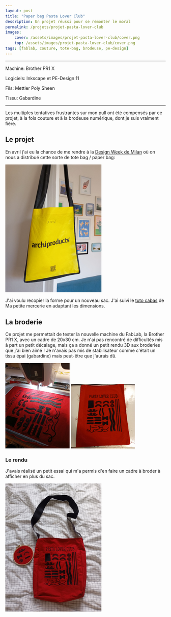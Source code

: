 ```yaml
---
layout: post
title: "Paper bag Pasta Lover Club"
description: Un projet réussi pour se remonter le moral
permalink: /projets/projet-pasta-lover-club
images:
    cover: /assets/images/projet-pasta-lover-club/cover.png 
    top: /assets/images/projet-pasta-lover-club/cover.png 
tags: [fablab, couture, tote-bag, brodeuse, pe-design]
---
```


<hr/>

Machine: Brother PR1 X

Logiciels: Inkscape et PE-Design 11

Fils: Mettler Poly Sheen

Tissu: Gabardine

<hr/>

Les multiples tentatives frustrantes sur mon pull ont été compensés par ce projet, à la fois couture et à la brodeuse numérique, dont je suis vraiment fière.

## Le projet

En avril j'ai eu la chance de me rendre à la [Design Week de Milan](https://www.salonemilano.it/en) où on nous a distribué cette sorte de tote bag / paper bag:

<img src="/assets/images/projet-pasta-lover-club/sac-inspiration.jpeg" style="max-width: 60%" />

J'ai voulu recopier la forme pour un nouveau sac. J'ai suivi le [tuto cabas](https://blog.mapetitemercerie.com/tuto-sac-cabas-facile/) de Ma petite mercerie en adaptant les dimensions.

## La broderie

Ce projet me permettait de tester la nouvelle machine du FabLab, la Brother PR1 X, avec un cadre de 20x30 cm. Je n'ai pas rencontré de difficultés mis à part un petit décalage, mais ça a donné un petit rendu 3D aux broderies que j'ai bien aimé ! Je n'avais pas mis de stabilisateur comme c'était un tissu épai (gabardine) mais peut-être que j'aurais dû.

<div class="list-multiple-images">
    <img src="/assets/images/projet-pasta-lover-club/sous-machine.jpg" style="max-width: 40%" /> 
    <img src="/assets/images/projet-pasta-lover-club/broderie-finie.jpg" style="max-width: 40%" />
</div>

### Le rendu

J'avais réalisé un petit essai qui m'a permis d'en faire un cadre à broder à afficher en plus du sac.

<img src="/assets/images/projet-pasta-lover-club/totebag-fini.jpg" style="max-width: 60%" />
